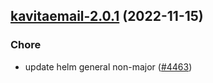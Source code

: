 

## [kavitaemail-2.0.1](https://github.com/truecharts/charts/compare/kavitaemail-2.0.0...kavitaemail-2.0.1) (2022-11-15)

### Chore

- update helm general non-major ([#4463](https://github.com/truecharts/charts/issues/4463))
  
  